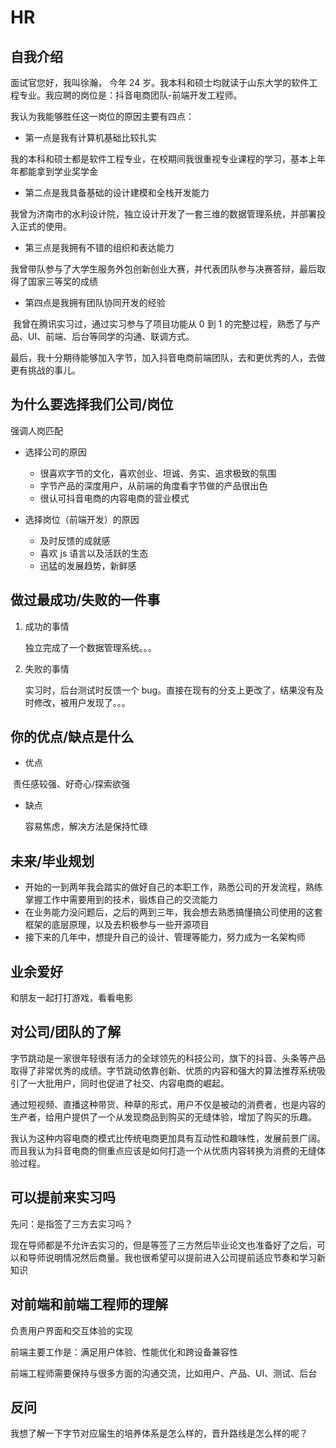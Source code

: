# HR
## 自我介绍

面试官您好，我叫徐瀚， 今年 24 岁。我本科和硕士均就读于山东大学的软件工程专业。我应聘的岗位是：抖音电商团队-前端开发工程师。

我认为我能够胜任这一岗位的原因主要有四点：

- 第一点是我有计算机基础比较扎实

​	我的本科和硕士都是软件工程专业，在校期间我很重视专业课程的学习，基本上年年都能拿到学业奖学金

- 第二点是我具备基础的设计建模和全栈开发能力

​	我曾为济南市的水利设计院，独立设计开发了一套三维的数据管理系统，并部署投入正式的使用。

- 第三点是我拥有不错的组织和表达能力

​	我曾带队参与了大学生服务外包创新创业大赛，并代表团队参与决赛答辩，最后取得了国家三等奖的成绩

- 第四点是我拥有团队协同开发的经验

​	我曾在腾讯实习过，通过实习参与了项目功能从 0 到 1 的完整过程，熟悉了与产品、UI、前端、后台等同学的沟通、联调方式。

最后，我十分期待能够加入字节，加入抖音电商前端团队，去和更优秀的人，去做更有挑战的事儿。



## 为什么要选择我们公司/岗位

强调人岗匹配

- 选择公司的原因

  - 很喜欢字节的文化，喜欢创业、坦诚、务实、追求极致的氛围
  - 字节产品的深度用户，从前端的角度看字节做的产品很出色
  - 很认可抖音电商的内容电商的营业模式

- 选择岗位（前端开发）的原因

  - 及时反馈的成就感
  - 喜欢 js 语言以及活跃的生态
  - 迅猛的发展趋势，新鲜感

  

## 做过最成功/失败的一件事

1. 成功的事情

   独立完成了一个数据管理系统。。。

2. 失败的事情

   实习时，后台测试时反馈一个 bug。直接在现有的分支上更改了，结果没有及时修改，被用户发现了。。。



## 你的优点/缺点是什么

- 优点

​	责任感较强、好奇心/探索欲强

- 缺点

  容易焦虑，解决方法是保持忙碌

  

## 未来/毕业规划

- 开始的一到两年我会踏实的做好自己的本职工作，熟悉公司的开发流程，熟练掌握工作中需要用到的技术，锻炼自己的交流能力
- 在业务能力没问题后，之后的两到三年，我会想去熟悉搞懂搞公司使用的这套框架的底层原理，以及去积极参与一些开源项目
- 接下来的几年中，想提升自己的设计、管理等能力，努力成为一名架构师



## 业余爱好

和朋友一起打打游戏，看看电影



## 对公司/团队的了解

字节跳动是一家很年轻很有活力的全球领先的科技公司，旗下的抖音、头条等产品取得了非常优秀的成绩。字节跳动依靠创新、优质的内容和强大的算法推荐系统吸引了一大批用户，同时也促进了社交、内容电商的崛起。

通过短视频、直播这种带货、种草的形式，用户不仅是被动的消费者，也是内容的生产者，给用户提供了一个从发现商品到购买的无缝体验，增加了购买的乐趣。

我认为这种内容电商的模式比传统电商更加具有互动性和趣味性，发展前景广阔。而且我认为抖音电商的侧重点应该是如何打造一个从优质内容转换为消费的无缝体验过程。



## 可以提前来实习吗

先问：是指签了三方去实习吗？

现在导师都是不允许去实习的，但是等签了三方然后毕业论文也准备好了之后，可以和导师说明情况然后商量。我也很希望可以提前进入公司提前适应节奏和学习新知识



## 对前端和前端工程师的理解

负责用户界面和交互体验的实现

前端主要工作是：满足用户体验、性能优化和跨设备兼容性

前端工程师需要保持与很多方面的沟通交流，比如用户、产品、UI、测试、后台

## 反问

我想了解一下字节对应届生的培养体系是怎么样的，晋升路线是怎么样的呢？
